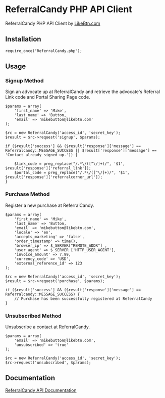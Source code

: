 # ReferralCandy PHP API Client
ReferralCandy PHP API Client by <a href="https://likebtn.com" title="Like Button For Website">LikeBtn.com</a>

## Installation

    require_once("ReferralCandy.php");

## Usage

### Signup Method

Sign an advocate up at ReferralCandy and retrieve the advocate's Referral Link code and Portal Sharing Page code.

    $params = array(
        'first_name' => 'Mike',
        'last_name' => 'Button,
        'email' => 'mikebutton@likebtn.com'
    );

    $rc = new ReferralCandy('access_id', 'secret_key');
    $result = $rc->request('signup', $params);

    if ($result['success'] && ($result['response']['message'] == Referralcandy::MESSAGE_SUCCESS || $result['response']['message'] == 'Contact already signed up.')) {

        $link_code = preg_replace("/.*\/([^\/]+)/", '$1', $result['response']['referral_link']);
        $portal_code = preg_replace("/.*\/([^\/]+)/", '$1', $result['response']['referralcorner_url']);
    }

### Purchase Method

Register a new purchase at ReferralCandy.

    $params = array(
        'first_name' => 'Mike',
        'last_name' => 'Button,
        'email' => 'mikebutton@likebtn.com',
        'locale' => 'en',
        'accepts_marketing' => 'false',
        'order_timestamp' => time(),
        'browser_ip' => $_SERVER["REMOTE_ADDR"] ,
        'user_agent' => $_SERVER ['HTTP_USER_AGENT'],
        'invoice_amount' => 7.99,
        'currency_code' => 'USD',
        'external_reference_id' => 123
    );
	
	$rc = new ReferralCandy('access_id', 'secret_key');
    $result = $rc->request('purchase', $params);

	if ($result['success'] && ($result['response']['message'] == Referralcandy::MESSAGE_SUCCESS) {
		// Purchase has been successfully registered at ReferralCandy
    }

### Unsubscribed Method

Unsubscribe a contact at ReferralCandy.

    $params = array(
        'email' => 'mikebutton@likebtn.com',
        'unsubscribed' => 'true'
    );

    $rc = new ReferralCandy('access_id', 'secret_key');
    $rc->request('unsubscribed', $params);

## Documentation

[ReferralCandy API Documentation](http://www.referralcandy.com/api)